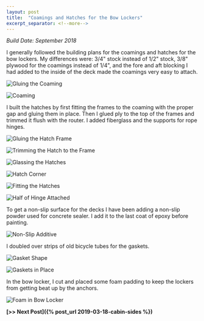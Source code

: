 ```yaml
---
layout: post
title:  "Coamings and Hatches for the Bow Lockers"
excerpt_separator: <!--more-->
---
```


*Build Date: September 2018*

I generally followed the building plans for the coamings and hatches for the bow lockers. My differences were: 3/4" stock instead of 1/2" stock, 3/8" plywood for the coamings instead of 1/4", and the fore and aft blocking I had added to the inside of the deck made the coamings very easy to attach.

<!--more-->

![Gluing the Coaming](/assets/images/locker-gluing.jpg)

![Coaming](/assets/images/locker-coaming.jpg)

I built the hatches by first fitting the frames to the coaming with the proper gap and gluing them in place. Then I glued ply to the top of the frames and trimmed it flush with the router. I added fiberglass and the supports for rope hinges.

![Gluing the Hatch Frame](/assets/images/locker-framing.jpg)

![Trimming the Hatch to the Frame](/assets/images/locker-trimming.jpg)

![Glassing the Hatches](/assets/images/locker-glass.jpg)

![Hatch Corner](/assets/images/locker-corner.jpg)

![Fitting the Hatches](/assets/images/locker-fit.jpg)

![Half of Hinge Attached](/assets/images/locker-hinge.jpg)

To get a non-slip surface for the decks I have been adding a non-slip powder used for concrete sealer. I add it to the last coat of epoxy before painting.

![Non-Slip Additive](/assets/images/locker-non-slip.jpg)

I doubled over strips of old bicycle tubes for the gaskets.

![Gasket Shape](/assets/images/locker-gasket-1.jpg)

![Gaskets in Place](/assets/images/locker-gasket-1.jpg)

In the bow locker, I cut and placed some foam padding to keep the lockers from getting beat up by the anchors.

![Foam in Bow Locker](/assets/images/locker-foam.jpg)

**[>> Next Post]({% post_url 2019-03-18-cabin-sides %})**
